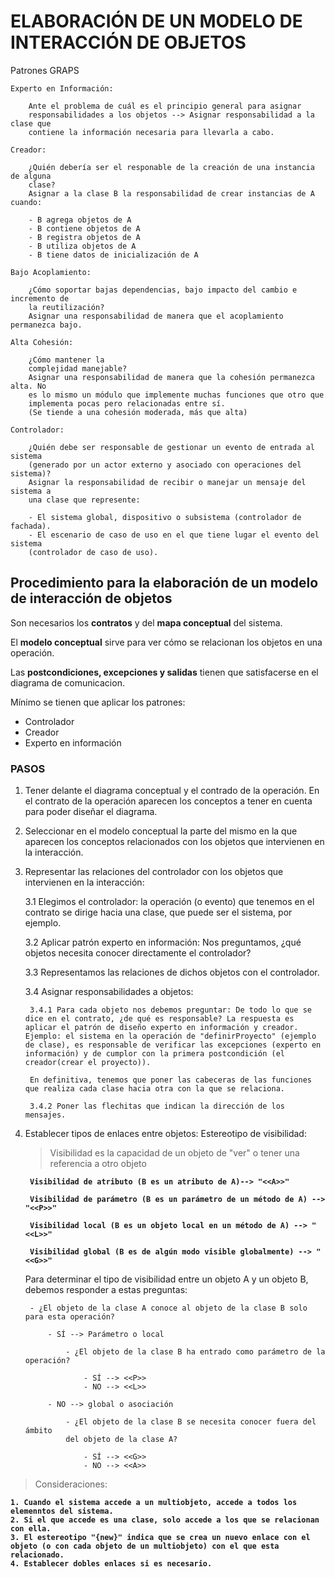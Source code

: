 # ELABORACIÓN DE UN MODELO DE INTERACCIÓN DE OBJETOS

Patrones GRAPS
> 
    Experto en Información: 

        Ante el problema de cuál es el principio general para asignar   
        responsabilidades a los objetos --> Asignar responsabilidad a la clase que 
        contiene la información necesaria para llevarla a cabo.

    Creador:

        ¿Quién debería ser el responable de la creación de una instancia de alguna 
        clase?
        Asignar a la clase B la responsabilidad de crear instancias de A cuando:

        - B agrega objetos de A
        - B contiene objetos de A
        - B registra objetos de A
        - B utiliza objetos de A
        - B tiene datos de inicialización de A

    Bajo Acoplamiento:

        ¿Cómo soportar bajas dependencias, bajo impacto del cambio e incremento de 
        la reutilización?
        Asignar una responsabilidad de manera que el acoplamiento permanezca bajo.

    Alta Cohesión:

        ¿Cómo mantener la 
        complejidad manejable?
        Asignar una responsabilidad de manera que la cohesión permanezca alta. No 
        es lo mismo un módulo que implemente muchas funciones que otro que 
        implementa pocas pero relacionadas entre sí.
        (Se tiende a una cohesión moderada, más que alta)

    Controlador:

        ¿Quién debe ser responsable de gestionar un evento de entrada al sistema 
        (generado por un actor externo y asociado con operaciones del sistema)?
        Asignar la responsabilidad de recibir o manejar un mensaje del sistema a 
        una clase que represente:

        - El sistema global, dispositivo o subsistema (controlador de fachada).
        - El escenario de caso de uso en el que tiene lugar el evento del sistema 
        (controlador de caso de uso).


## Procedimiento para la elaboración de un modelo de interacción de objetos

Son necesarios los **contratos** y del **mapa conceptual** del sistema.

El **modelo conceptual** sirve para ver cómo se relacionan los objetos en una operación.

Las **postcondiciones, excepciones y salidas** tienen que satisfacerse en el diagrama de comunicacion.

Mínimo se tienen que aplicar los patrones:

- Controlador
- Creador
- Experto en información

### PASOS

1. Tener delante el diagrama conceptual y el contrado de la operación. En el contrato de la operación aparecen los conceptos a tener en cuenta para poder diseñar el diagrama.
2. Seleccionar en el modelo conceptual la parte del mismo en la que aparecen los conceptos relacionados con los objetos que intervienen en la interacción.
3. Representar las relaciones del controlador con los objetos que intervienen en la interacción:

    3.1 Elegimos el controlador: la operación (o evento) que tenemos en el contrato se dirige hacia una clase, que puede ser el sistema, por ejemplo.

    3.2 Aplicar patrón experto en información: Nos preguntamos, ¿qué objetos necesita conocer directamente el controlador?

    3.3 Representamos las relaciones de dichos objetos con el controlador.

    3.4 Asignar responsabilidades a objetos:

        3.4.1 Para cada objeto nos debemos preguntar: De todo lo que se dice en el contrato, ¿de qué es responsable? La respuesta es aplicar el patrón de diseño experto en información y creador. Ejemplo: el sistema en la operación de "definirProyecto" (ejemplo de clase), es responsable de verificar las excepciones (experto en información) y de cumplor con la primera postcondición (el creador(crear el proyecto)).

        En definitiva, tenemos que poner las cabeceras de las funciones que realiza cada clase hacia otra con la que se relaciona.

        3.4.2 Poner las flechitas que indican la dirección de los mensajes.

4. Establecer tipos de enlaces entre objetos: Estereotipo de visibilidad:

    > Visibilidad es la capacidad de un objeto de "ver" o tener una referencia a otro objeto

    <b>
        
        Visibilidad de atributo (B es un atributo de A)--> "<<A>>"

        Visibilidad de parámetro (B es un parámetro de un método de A) --> "<<P>>"

        Visibilidad local (B es un objeto local en un método de A) --> "<<L>>"

        Visibilidad global (B es de algún modo visible globalmente) --> "<<G>>"

        
    </b>

    Para determinar el tipo de visibilidad entre un objeto A y un objeto B, debemos responder a estas preguntas:

        - ¿El objeto de la clase A conoce al objeto de la clase B solo para esta operación?

            - SÍ --> Parámetro o local

                - ¿El objeto de la clase B ha entrado como parámetro de la operación?

                    - SÍ --> <<P>>
                    - NO --> <<L>>

            - NO --> global o asociación

                - ¿El objeto de la clase B se necesita conocer fuera del ámbito 
                del objeto de la clase A?

                    - SÍ --> <<G>>
                    - NO --> <<A>>


>  Consideraciones:
<b>
    
    1. Cuando el sistema accede a un multiobjeto, accede a todos los elemenntos del sistema.
    2. Si el que accede es una clase, solo accede a los que se relacionan con ella.
    3. El estereotipo "{new}" indica que se crea un nuevo enlace con el objeto (o con cada objeto de un multiobjeto) con el que esta relacionado.
    4. Establecer dobles enlaces si es necesario.

</b>


